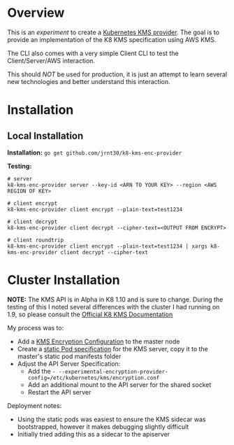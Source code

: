 # Overview
This is an *experiment* to create a [Kubernetes KMS provider](https://kubernetes.io/docs/tasks/administer-cluster/kms-provider/).  The goal is to provide an implementation of the K8 KMS specification using AWS KMS.

The CLI also comes with a very simple Client CLI to test the Client/Server/AWS interaction.

This should *NOT* be used for production, it is just an attempt to learn several new technologies and better understand this interaction.

# Installation

## Local Installation

**Installation:**
`go get github.com/jrnt30/k8-kms-enc-provider`

**Testing:**
```
# server
k8-kms-enc-provider server --key-id <ARN TO YOUR KEY> --region <AWS REGION OF KEY>

# client encrypt
k8-kms-enc-provider client encrypt --plain-text=test1234

# client decrypt
k8-kms-enc-provider client decrypt --cipher-text=<OUTPUT FROM ENCRYPT>

# client roundtrip
k8-kms-enc-provider client encrypt --plain-text=test1234 | xargs k8-kms-enc-provider client decrypt --cipher-text
```

# Cluster Installation

**NOTE:** The KMS API is in Alpha in K8 1.10 and is sure to change.  During the testing of this I noted several differences with the cluster I had running on 1.9, so please consult the [Official K8 KMS Documentation](https://kubernetes.io/docs/tasks/administer-cluster/kms-provider/#encrypting-your-data-with-the-kms-provider)

My process was to:

- Add a [KMS Encryption Configuration](examples/encryption.conf) to the master node
- Create a [static Pod specification](examples/kms-server.yaml) for the KMS server, copy it to the master's static pod manifests folder
- Adjust the API Server Specification:
  - Add the `- --experimental-encryption-provider-config=/etc/kubernetes/kms/encryption.conf`
  - Add an additional mount to the API server for the shared socket
  - Restart the API server

Deployment notes:

- Using the static pods was easiest to ensure the KMS sidecar was bootstrapped, however it makes debugging slightly difficult
- Initially tried adding this as a sidecar to the apiserver